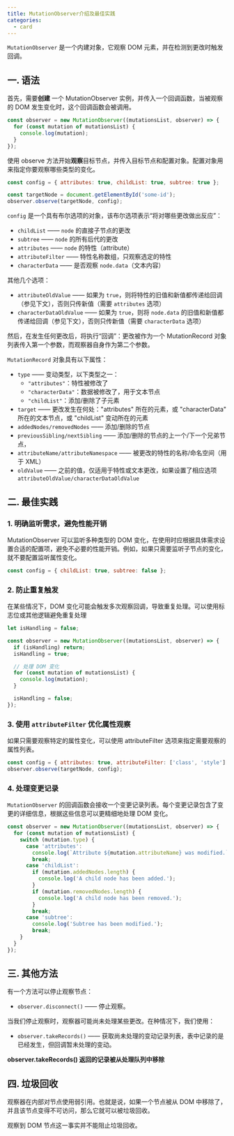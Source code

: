 ```yaml
---
title: MutationObserver介绍及最佳实践
categories:
  - card
---
```


```MutationObserver``` 是一个内建对象，它观察 DOM 元素，并在检测到更改时触发回调。
## 一. 语法

首先，需要**创建** 一个 MutationObserver 实例，并传入一个回调函数，当被观察的 DOM 发生变化时，这个回调函数会被调用。
```js
const observer = new MutationObserver((mutationsList, observer) => {
  for (const mutation of mutationsList) {
    console.log(mutation);
  }
});
```

使用 observe 方法开始**观察**目标节点，并传入目标节点和配置对象。配置对象用来指定你要观察哪些类型的变化。

```js
const config = { attributes: true, childList: true, subtree: true };

const targetNode = document.getElementById('some-id');
observer.observe(targetNode, config);
```

```config``` 是一个具有布尔选项的对象，该布尔选项表示“将对哪些更改做出反应”：

* ```childList``` —— ```node``` 的直接子节点的更改
* ```subtree``` —— ```node``` 的所有后代的更改
* ```attributes``` —— ```node``` 的特性（attribute）
* ```attributeFilter``` —— 特性名称数组，只观察选定的特性
* ```characterData``` —— 是否观察 ```node.data```（文本内容）
  
其他几个选项：

* ```attributeOldValue``` —— 如果为 ```true```，则将特性的旧值和新值都传递给回调（参见下文），否则只传新值（需要 ```attributes``` 选项）
* ```characterDataOldValue``` —— 如果为 ```true```，则将 ```node.data``` 的旧值和新值都传递给回调（参见下文），否则只传新值（需要 ```characterData``` 选项）

然后，在发生任何更改后，将执行“回调”：更改被作为一个 MutationRecord 对象列表传入第一个参数，而观察器自身作为第二个参数。

```MutationRecord``` 对象具有以下属性：

* ```type``` —— 变动类型，以下类型之一：
  * ```"attributes"```：特性被修改了
  * ```"characterData"```：数据被修改了，用于文本节点
  * ```"childList"```：添加/删除了子元素
* ```target``` —— 更改发生在何处："attributes" 所在的元素，或 "characterData" 所在的文本节点，或 "childList" 变动所在的元素
* ```addedNodes/removedNodes``` —— 添加/删除的节点
* ```previousSibling/nextSibling``` —— 添加/删除的节点的上一个/下一个兄弟节点，
* ```attributeName/attributeNamespace``` —— 被更改的特性的名称/命名空间（用于 XML）
* ```oldValue``` —— 之前的值，仅适用于特性或文本更改，如果设置了相应选项```attributeOldValue/characterDataOldValue```
  
## 二. 最佳实践

### 1. 明确监听需求，避免性能开销
MutationObserver 可以监听多种类型的 DOM 变化，在使用时应根据具体需求设置合适的配置项，避免不必要的性能开销。例如，如果只需要监听子节点的变化，就不要配置监听属性变化。

```js
const config = { childList: true, subtree: false };
```

### 2. 防止重复触发
在某些情况下，DOM 变化可能会触发多次观察回调，导致重复处理。可以使用标志位或其他逻辑避免重复处理

```js
let isHandling = false;

const observer = new MutationObserver((mutationsList, observer) => {
  if (isHandling) return;
  isHandling = true;

  // 处理 DOM 变化
  for (const mutation of mutationsList) {
    console.log(mutation);
  }

  isHandling = false;
});
```

### 3. 使用 ```attributeFilter``` 优化属性观察
如果只需要观察特定的属性变化，可以使用 attributeFilter 选项来指定需要观察的属性列表。

```js
const config = { attributes: true, attributeFilter: ['class', 'style'] };
observer.observe(targetNode, config);
```

### 4. 处理变更记录
```MutationObserver``` 的回调函数会接收一个变更记录列表。每个变更记录包含了变更的详细信息，根据这些信息可以更精细地处理 DOM 变化。

```js
const observer = new MutationObserver((mutationsList, observer) => {
  for (const mutation of mutationsList) {
    switch (mutation.type) {
      case 'attributes':
        console.log(`Attribute ${mutation.attributeName} was modified.`);
        break;
      case 'childList':
        if (mutation.addedNodes.length) {
          console.log('A child node has been added.');
        }
        if (mutation.removedNodes.length) {
          console.log('A child node has been removed.');
        }
        break;
      case 'subtree':
        console.log('Subtree has been modified.');
        break;
    }
  }
});
```

## 三. 其他方法

有一个方法可以停止观察节点：

* ```observer.disconnect()``` —— 停止观察。
  
当我们停止观察时，观察器可能尚未处理某些更改。在种情况下，我们使用：

* ```observer.takeRecords()``` —— 获取尚未处理的变动记录列表，表中记录的是已经发生，但回调暂未处理的变动。

**observer.takeRecords() 返回的记录被从处理队列中移除**

## 四. 垃圾回收

观察器在内部对节点使用弱引用。也就是说，如果一个节点被从 DOM 中移除了，并且该节点变得不可访问，那么它就可以被垃圾回收。

观察到 DOM 节点这一事实并不能阻止垃圾回收。